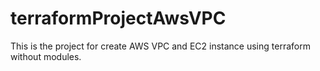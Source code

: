 # terraformProjectAwsVPC
This is the project for create AWS VPC and EC2 instance using terraform without modules.
